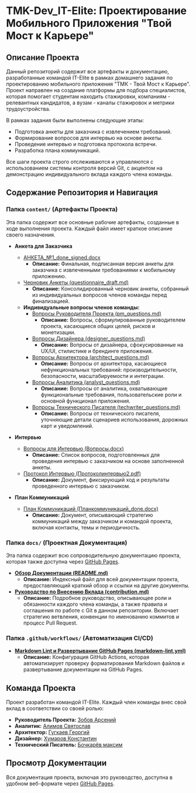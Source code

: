 # TMK-Dev_IT-Elite: Проектирование Мобильного Приложения "Твой Мост к Карьере"

## Описание Проекта

Данный репозиторий содержит все артефакты и документацию, разработанные командой IT-Elite в рамках домашнего задания по проектированию мобильного приложения "ТМК - Твой Мост к Карьере". Проект направлен на создание платформы для подбора специалистов, которая помогает студентам находить стажировки, компаниям - релевантных кандидатов, а вузам - каналы стажировок и метрики трудоустройства.

В рамках задания были выполнены следующие этапы:
*   Подготовка анкеты для заказчика с извлечением требований.
*   Формирование вопросов для интервью на основе анкеты.
*   Проведение интервью и подготовка протокола встречи.
*   Разработка плана коммуникаций.

Все шаги проекта строго отслеживаются и управляются с использованием системы контроля версий Git, с акцентом на демонстрацию индивидуального вклада каждого члена команды.

## Содержание Репозитория и Навигация

### Папка `content/` (Артефакты Проекта)

Эта папка содержит все основные рабочие артефакты, созданные в ходе выполнения проекта. Каждый файл имеет краткое описание своего назначения.

*   **Анкета для Заказчика**
    *   [АНКЕТА_№1_done_signed.docx](content/questionnaire/АНКЕТА_№1_done_signed.docx)
        *   **Описание:** Финальная, подписанная версия анкеты для заказчика с извлеченными требованиями к мобильному приложению.
    *   [Черновик Анкеты (questionnaire_draft.md)](content/questionnaire/questionnaire_draft.md)
        *   **Описание:** Консолидированный черновик анкеты, собранный из индивидуальных вопросов членов команды перед финализацией.
    *   **Индивидуальные вопросы членов команды:**
        *   [Вопросы Руководителя Проекта (pm_questions.md)](content/questionnaire/individual_questions/pm_questions.md)
            *   **Описание:** Вопросы, сформулированные руководителем проекта, касающиеся общих целей, рисков и монетизации.
        *   [Вопросы Дизайнера (designer_questions.md)](content/questionnaire/individual_questions/designer_questions.md)
            *   **Описание:** Вопросы от дизайнера, сфокусированные на UX/UI, стилистике и брендинге приложения.
        *   [Вопросы Архитектора (architect_questions.md)](content/questionnaire/individual_questions/architect_questions.md)
            *   **Описание:** Вопросы от архитектора, касающиеся нефункциональных требований: производительности, безопасности, масштабируемости и интеграции.
        *   [Вопросы Аналитика (analyst_questions.md)](content/questionnaire/individual_questions/analyst_questions.md)
            *   **Описание:** Вопросы от аналитика, охватывающие функциональные требования, пользовательские роли и основной функционал приложения.
        *   [Вопросы Технического Писателя (techwriter_questions.md)](content/questionnaire/individual_questions/techwriter_questions.md)
            *   **Описание:** Вопросы от технического писателя, уточняющие детали сценариев использования, дорожных карт и уведомлений.

*   **Интервью**
    *   [Вопросы для Интервью (Вопросы.docx)](content/interview/Вопросы.docx)
        *   **Описание:** Список вопросов, подготовленных для проведения интервью с заказчиком на основе заполненной анкеты.
    *   [Протокол Интервью (Протоколинтервью2.pdf)](content/interview/Протоколинтервью2.pdf)
        *   **Описание:** Документ, фиксирующий ход и результаты проведенного интервью с заказчиком.

*   **План Коммуникаций**
    *   [План Коммуникаций (Планкоммуникаций_done.docx)](content/communication_plan/Планкоммуникаций_done.docx)
        *   **Описание:** Документ, описывающий стратегию коммуникаций между заказчиком и командой проекта, включая контакты, темы и периодичность.

### Папка `docs/` (Проектная Документация)

Эта папка содержит всю сопроводительную документацию проекта, которая также доступна через [GitHub Pages](https://it-elite-fcs245.github.io/TMK-Dev_IT-Elite/).

*   [**Обзор Документации (README.md)**](docs/README.md)
    *   **Описание:** Индексный файл для всей документации проекта, предоставляющий краткий обзор и ссылки на другие документы.
*   [**Руководство по Внесению Вклада (contribution.md)**](docs/contribution.md)
    *   **Описание:** Подробное руководство, описывающее роли и обязанности каждого члена команды, а также правила и соглашения по работе с Git в данном репозитории. Включает стратегию ветвления, конвенции по именованию коммитов и процесс Pull Request.

### Папка `.github/workflows/` (Автоматизация CI/CD)

*   **[Markdown Lint и Развертывание GitHub Pages (markdown-lint.yml)](.github/workflows/markdown-lint.yml)**
    *   **Описание:** Конфигурация GitHub Actions, которая автоматизирует проверку форматирования Markdown файлов и развертывание документации на GitHub Pages.

## Команда Проекта

Проект разработан командой IT-Elite. Каждый член команды внес свой вклад в соответствии со своей ролью:

*   **Руководитель Проекта:** [Зобов Арсений](https://github.com/kAmAZ07)
*   **Аналитик:** [Алимов Святослав](https://github.com/Alimhux)
*   **Архитектор:** [Гугкаев Георгий](https://github.com/gugkaev)
*   **Дизайнер:** [Хумаров Константин](https://github.com/khumarik)
*   **Технический Писатель:** [Бочкарёв максим](https://github.com/0kskiy)

## Просмотр Документации

Вся документация проекта, включая это руководство, доступна в удобном веб-формате через [GitHub Pages](https://it-elite-fcs245.github.io/TMK-Dev_IT-Elite/).

